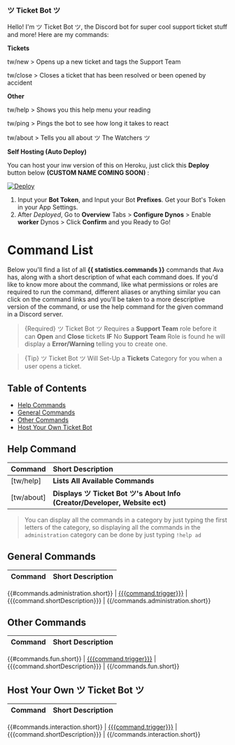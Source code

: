 ### ツ Ticket Bot ツ
Hello! I'm ツ Ticket Bot ツ, the Discord bot for super cool support ticket stuff and more! 
Here are my commands:

**Tickets**

tw/new > Opens up a new ticket and tags the Support Team

tw/close > Closes a ticket that has been resolved or been opened by accident


**Other**

tw/help > Shows you this help menu your reading

tw/ping > Pings the bot to see how long it takes to react

tw/about > Tells you all about ツ The Watchers ツ

**Self Hosting (Auto Deploy)**

You can host your inw version of this on Heroku, just click this **Deploy** button below **(CUSTOM NAME COMING SOON)** :


<a href="https://heroku.com/deploy?template=https://github.com/GrimDesignsFiveM/The-Watchers-Ticket-Bot">
  <img src="https://www.herokucdn.com/deploy/button.svg" alt="Deploy">
</a>


1. Input your **Bot Token**, and Input your Bot **Prefixes**. Get your Bot's Token in your App Settings.
2. After *Deployed*, Go to **Overview** Tabs >  **Configure Dynos** > Enable **worker** Dynos > Click **Confirm**
and you Ready to Go!


# Command List

Below you'll find a list of all **{{ statistics.commands }}** commands that Ava has, along with a short description of what each command does. If you'd like to know more about the command, like what permissions or roles are required to run the command, different aliases or anything similar you can click on the command links and you'll be taken to a more descriptive version of the command, or use the help command for the given command in a Discord server.

> {Required} ツ Ticket Bot ツ Requires a **Support Team** role before it can **Open** and **Close** tickets **IF** No **Support Team** Role is found he will display a **Error/Warning** telling you to create one.

> {Tip} ツ Ticket Bot ツ Will Set-Up a **Tickets** Category for you when a user opens a ticket.

## Table of Contents

- [Help Commands](#help)
- [General Commands](#generalcommands)
- [Other Commands](#othercommands)
- [Host Your Own Ticket Bot](#hostyourown)


<a name="help"></a>
## Help Command

| Command           | Short Description      |
| ----------------- |:---------------------- |
| [tw/help]  | **Lists All Available Commands**  |
| [tw/about] | **Displays ツ Ticket Bot ツ's About Info (Creator/Developer, Website ect)**  |

> You can display all the commands in a category by just typing the first letters of the category, so displaying all the commands in the `administration` category can be done by just typing `!help ad`

<a name="generalcommands"></a>
## General Commands

| Command | Short Description |
| ------- |:----------------- |
{{#commands.administration.short}}
| [{{{command.trigger}}}](/docs/{{version}}/commands#{{commandName}}) | {{{command.shortDescription}}} |
{{/commands.administration.short}}

<a name="othercommands"></a>
## Other Commands

| Command | Short Description |
| ------- |:----------------- |
{{#commands.fun.short}}
| [{{{command.trigger}}}](/docs/{{version}}/commands#{{commandName}}) | {{{command.shortDescription}}} |
{{/commands.fun.short}}

<a name="hostyourown"></a>
## Host Your Own ツ Ticket Bot ツ

| Command | Short Description |
| ------- |:----------------- |
{{#commands.interaction.short}}
| [{{{command.trigger}}}](/docs/{{version}}/commands#{{commandName}}) | {{{command.shortDescription}}} |
{{/commands.interaction.short}}
